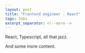 ```yaml
---
layout: post
title: "Frontend engineer - React"
tags: Jobs
excerpt_separator: <!--more-->
---
```


React, Typescript, all that jazz.

<!--more-->

And some more content.
